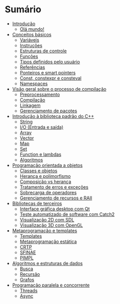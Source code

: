 # Sumário

- [Introdução](introducao.md)
    - [Olá mundo!](cap1/ola_mundo.md)
- [Conceitos básicos](cap2/introducao.md)
    - [Variáveis](cap2/variaveis.md)
    - [Instruções](cap2/instrucoes.md)
    - [Estruturas de controle](cap2/estruturas_de_controle.md)
    - [Funções](cap2/funcoes.md)
    - [Tipos definidos pelo usuário](cap2/structs.md)
    - [Referências](cap2/referencias.md)
    - [Ponteiros e smart pointers](cap2/ponteiros.md)
    - [Const, constexpr e consteval](cap2/const.md)
    - [Namespaces](cap2/namespaces.md)
- [Visão geral sobre o processo de compilação](cap3/introducao.md)
    - [Preprocessamento](cap3/preprocessamento.md)
    - [Compilação](cap3/compilacao.md)
    - [Linkagem](cap3/linkagem.md)
    - [Gerenciamento de pacotes](cap3/pacotes.md)
- [Introdução à biblioteca padrão do C++](cap4/introducao.md)
    - [String](cap4/string.md)
    - [I/O (Entrada e saída)](cap4/io.md)
    - [Array]()
    - [Vector](cap4/vector.md)
    - [Map](cap4/map.md)
    - [Set]()
    - [Function e lambdas]()
    - [Algoritmos]()
- [Programação orientada a objetos]()
    - [Classes e objetos]()
    - [Herança e polimorfismo]()
    - [Composição vs herança]()
    - [Tratamento de erros e exceções]()
    - [Sobrecarga de operadores]()
    - [Gerenciamento de recursos e RAII]()
- [Bibliotecas de terceiros]()
    - [Interface gráfica desktop com Qt]()
    - [Teste automatizado de software com Catch2]()
    - [Visualização 2D com SDL]()
    - [Visualização 3D com OpenGL]()
- [Metaprogramação e templates]()
    - [Templates]()
    - [Metaprogramação estática]()
    - [CRTP]()
    - [SFINAE]()
    - [PIMPL]()
- [Algoritmos e estruturas de dados]()
    - [Busca]()
    - [Recursão]()
    - [Grafos]()
- [Programação paralela e concorrente]()
    - [Threads]()
    - [Async]()
